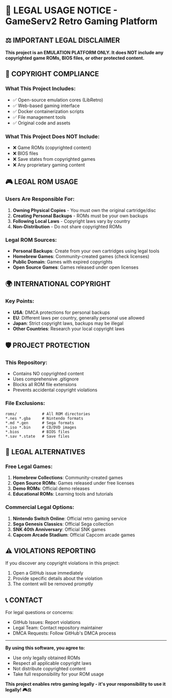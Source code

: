 # 🚨 LEGAL USAGE NOTICE - GameServ2 Retro Gaming Platform

## ⚖️ IMPORTANT LEGAL DISCLAIMER

**This project is an EMULATION PLATFORM ONLY. It does NOT include any copyrighted game ROMs, BIOS files, or other protected content.**

## 📜 COPYRIGHT COMPLIANCE

### What This Project Includes:
- ✅ Open-source emulation cores (LibRetro)
- ✅ Web-based gaming interface
- ✅ Docker containerization scripts
- ✅ File management tools
- ✅ Original code and assets

### What This Project Does NOT Include:
- ❌ Game ROMs (copyrighted content)
- ❌ BIOS files
- ❌ Save states from copyrighted games
- ❌ Any proprietary gaming content

## 🎮 LEGAL ROM USAGE

### Users Are Responsible For:
1. **Owning Physical Copies** - You must own the original cartridge/disc
2. **Creating Personal Backups** - ROMs must be your own backups
3. **Following Local Laws** - Copyright laws vary by country
4. **Non-Distribution** - Do not share copyrighted ROMs

### Legal ROM Sources:
- **Personal Backups**: Create from your own cartridges using legal tools
- **Homebrew Games**: Community-created games (check licenses)
- **Public Domain**: Games with expired copyrights
- **Open Source Games**: Games released under open licenses

## 🌍 INTERNATIONAL COPYRIGHT

### Key Points:
- **USA**: DMCA protections for personal backups
- **EU**: Different laws per country, generally personal use allowed
- **Japan**: Strict copyright laws, backups may be illegal
- **Other Countries**: Research your local copyright laws

## 🛡️ PROJECT PROTECTION

### This Repository:
- Contains NO copyrighted content
- Uses comprehensive .gitignore
- Blocks all ROM file extensions
- Prevents accidental copyright violations

### File Exclusions:
```
roms/           # All ROM directories
*.nes *.gba     # Nintendo formats
*.md *.gen      # Sega formats
*.iso *.bin     # CD/DVD images
*.bios          # BIOS files
*.sav *.state   # Save files
```

## 📖 LEGAL ALTERNATIVES

### Free Legal Games:
1. **Homebrew Collections**: Community-created games
2. **Open Source ROMs**: Games released under free licenses
3. **Demo ROMs**: Official demo releases
4. **Educational ROMs**: Learning tools and tutorials

### Commercial Legal Options:
1. **Nintendo Switch Online**: Official retro gaming service
2. **Sega Genesis Classics**: Official Sega collection
3. **SNK 40th Anniversary**: Official SNK games
4. **Capcom Arcade Stadium**: Official Capcom arcade games

## ⚠️ VIOLATIONS REPORTING

If you discover any copyright violations in this project:
1. Open a GitHub issue immediately
2. Provide specific details about the violation
3. The content will be removed promptly

## 📞 CONTACT

For legal questions or concerns:
- GitHub Issues: Report violations
- Legal Team: Contact repository maintainer
- DMCA Requests: Follow GitHub's DMCA process

---

**By using this software, you agree to:**
- Use only legally obtained ROMs
- Respect all applicable copyright laws
- Not distribute copyrighted content
- Take full responsibility for your ROM usage

**This project enables retro gaming legally - it's your responsibility to use it legally! 🎮⚖️**

